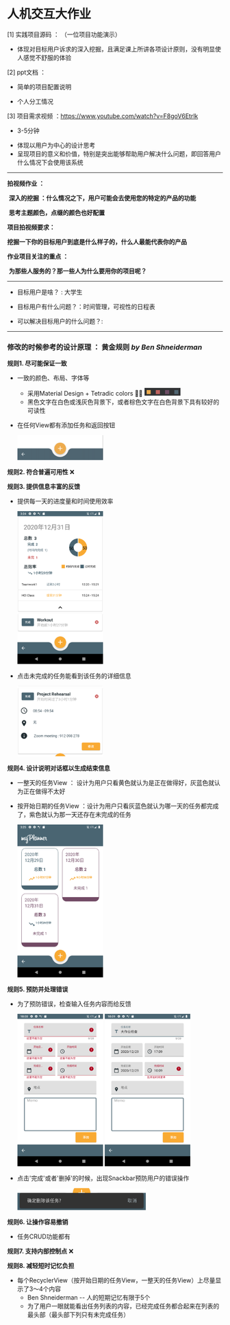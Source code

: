 # 人机交互大作业

[1] 实践项目源码 ： （一位项目功能演示）

* 体现对目标用户诉求的深入挖掘，且满足课上所讲各项设计原则，没有明显使人感觉不舒服的体验

  

[2] ppt文档 ： 

* 简单的项目配置说明 

* 个人分工情况

  

[3] 项目需求视频 ：https://www.youtube.com/watch?v=F8goV6Etrlk

- 3-5分钟

* 体现以用户为中心的设计思考
* 呈现项目的意义和价值，特别是突出能够帮助用户解决什么问题，即回答用户什么情况下会使用该系统

***



**拍视频作业 ：** 

​	**深入的挖掘 ：什么情况之下，用户可能会去使用您的特定的产品的功能**

​	**思考主题颜色，点缀的颜色也好配置**



**项目拍视频要求：**

​	**挖掘一下你的目标用户到底是什么样子的，什么人最能代表你的产品**



**作业项目关注的重点 ：**

​	**为那些人服务的？那一些人为什么要用你的项目呢？**

***



- 目标用户是啥？ :  大学生

- 目标用户有什么问题？：时间管理，可视性的日程表

- 可以解决目标用户的什么问题？: 

   

***



### 修改的时候参考的设计原理 ： 黄金规则 *by* *Ben Shneiderman*

**规则1. 尽可能保证一致**

- 一致的颜色、布局、字体等

  - 采用Material Design + Tetradic colors 💁🏻  <img src="./capture/color.png" alt="color" style="zoom: 60%;" />
  - 黑色文字在白色或浅灰色背景下，或者棕色文字在白色背景下具有较好的可读性

- 在任何View都有添加任务和返回按钮

    <img src="./capture/appbar.png" alt="appbar" width="200"/>

  

**规则2. 符合普遍可用性** ❌

**规则3. 提供信息丰富的反馈**

- 提供每一天的进度量和时间使用效率

  <img src="./capture/add1-1.png" alt="add1" width="200" />

  

- 点击未完成的任务能看到该任务的详细信息

  <img src="./capture/detail.png" alt="detail" width="200" />



**规则4. 设计说明对话框以生成结束信息**

- 一整天的任务View ： 设计为用户只看黄色就认为是正在做得好，灰蓝色就认为正在做得不太好
- 按开始日期的任务View ：设计为用户只看灰蓝色就认为哪一天的任务都完成了，紫色就认为那一天还存在未完成的任务

  <img src="./capture/totalTask-1.png" alt="totalTask" width="200" />



**规则5. 预防并处理错误**

- 为了预防错误，检查输入任务内容而给反馈

  <img src="./capture/empty.png" alt="empty" width="200" />  <img src="./capture/timeerror.png" alt="timeerror" width="200" />

  

- 点击'完成'或者'删掉'的时候，出现Snackbar预防用户的错误操作

  

  <img src="./capture/snackbar.png" alt="snackbar" width="300" />



**规则6. 让操作容易撤销**

- 任务CRUD功能都有

  

**规则7. 支持内部控制点** ❌

**规则8. 减轻短时记忆负担**

- 每个RecyclerView（按开始日期的任务View，一整天的任务View）上尽量显示了3～4个内容
  - Ben Shneiderman -- 人的短期记忆有限于5个
  - 为了用户一眼就能看出任务列表的内容，已经完成任务都合起来在列表的最头部（最头部下列只有未完成任务）

